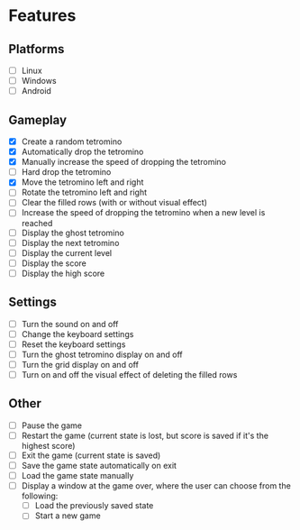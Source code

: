 # Features

## Platforms

- [ ] Linux
- [ ] Windows
- [ ] Android

## Gameplay

- [x] Create a random tetromino
- [x] Automatically drop the tetromino
- [x] Manually increase the speed of dropping the tetromino
- [ ] Hard drop the tetromino
- [x] Move the tetromino left and right
- [ ] Rotate the tetromino left and right
- [ ] Clear the filled rows (with or without visual effect)
- [ ] Increase the speed of dropping the tetromino when a new level is reached
- [ ] Display the ghost tetromino
- [ ] Display the next tetromino
- [ ] Display the current level
- [ ] Display the score
- [ ] Display the high score

## Settings

- [ ] Turn the sound on and off
- [ ] Change the keyboard settings
- [ ] Reset the keyboard settings
- [ ] Turn the ghost tetromino display on and off
- [ ] Turn the grid display on and off
- [ ] Turn on and off the visual effect of deleting the filled rows

## Other

- [ ] Pause the game
- [ ] Restart the game (current state is lost, but score is saved if it's the highest score)
- [ ] Exit the game (current state is saved)
- [ ] Save the game state automatically on exit
- [ ] Load the game state manually
- [ ] Display a window at the game over, where the user can choose from the following:
  - [ ] Load the previously saved state
  - [ ] Start a new game
